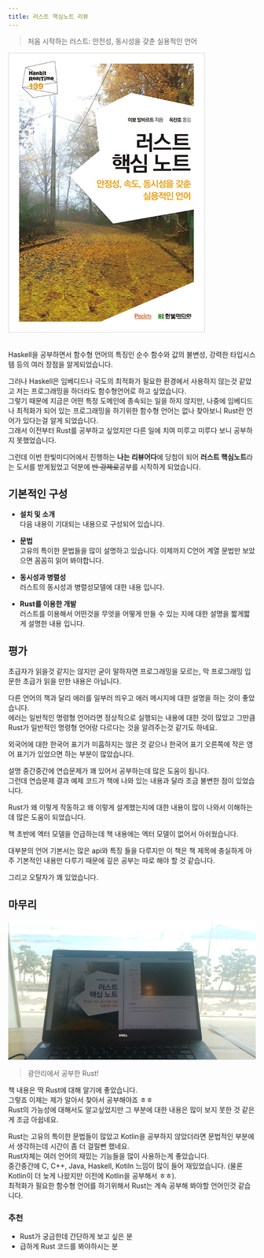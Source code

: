 ```yaml
---
title: 러스트 핵심노트 리뷰
---
```


> 처음 시작하는 러스트: 안전성, 동시성을 갖춘 실용적인 언어

![](../images/2017-04-15-rust.jpg)

<br>
Haskell을 공부하면서 함수형 언어의 특징인 순수 함수와 값의 불변성, 강력한 타입시스템 등의 여러 장점을 알게되었습니다. 

그러나 Haskell은 임베디드나 극도의 최적화가 필요한 환경에서 사용하지 않는것 같았고 저는 프로그래밍을 하더라도 함수형언어로 하고 싶었습니다.  
그렇기 때문에 지금은 어떤 특정 도메인에 종속되는 일을 하지 않지만, 나중에 임베디드나 최적화가 되어 있는 프로그래밍을 하기위한 함수형 언어는 없나 찾아보니 Rust란 언어가 있다는걸 알게 되었습니다.  
그래서 이전부터 Rust를 공부하고 싶었지만 다른 일에 치여 미루고 미루다 보니 공부하지 못했었습니다.  

그런데 이번 한빛미디어에서 진행하는 **나는 리뷰어다**에 당첨이 되어 **러스트 핵심노트**라는 도서를 받게됬었고 덕분에 ~~반 강제로~~공부를 시작하게 되었습니다.

## 기본적인 구성

* **설치 및 소개**  
  다음 내용이 기대되는 내용으로 구성되어 있습니다.

* **문법**  
  고유의 특이한 문법들을 많이 설명하고 있습니다.
  이제까지 C언어 계열 문법만 보았으면 꼼꼼히 읽어 봐야합니다.

* **동시성과 병렬성**  
  러스트의 동시성과 병렬성모델에 대한 내용 입니다.

* **Rust를 이용한 개발**  
  러스트를 이용해서 어떤것을 무엇을 어떻게 만들 수 있는 지에 대한 설명을 짧게짧게 설명한 내용 입니다.

## 평가

초급자가 읽을것 같지는 않지만 굳이 말하자면 프로그래밍을 모르는, 막 프로그래밍 입문한 초급가 읽을 만한 내용은 아닙니다.

다른 언어의 책과 달리 에러를 일부러 띄우고 에러 메시지에 대한 설명을 하는 것이 좋았습니다.  
에러는 일반적인 명령형 언어라면 정상적으로 실행되는 내용에 대한 것이 많았고 그만큼 Rust가 일반적인 명령형 언어랑 다르다는 것을 알려주는것 같기도 하네요.

외국어에 대한 한국어 표기가 미흡하지는 않은 것 같으나 한국어 표기 오른쪽에 작은 영어 표기가 있었으면 하는 부분이 많았습니다. 

설명 중간중간에 연습문제가 꽤 있어서 공부하는데 많은 도움이 됩니다.  
그런데 연습문제 결과 예제 코드가 책에 나와 있는 내용과 달라 조금 불변한 점이 있었습니다.

Rust가 왜 이렇게 작동하고 왜 이렇게 설계했는지에 대한 내용이 많이 나와서 이해하는데 많은 도움이 되었습니다.

책 초반에 엑터 모델을 언급하는데 책 내용에는 엑터 모델이 없어서 아쉬웠습니다.  

대부분의 언어 기본서는 많은 api와 특징 들을 다루지만 이 책은 책 제목에 충실하게 아주 기본적인 내용만 다루기 때문에 깊은 공부는 따로 해야 할 것 같습니다.

그리고 오탈자가 꽤 있었습니다.

## 마무리

![](../images/2017-04-15-rust-study.jpg)

> 광안리에서 공부한 Rust!

책 내용은 딱 Rust에 대해 알기에 좋았습니다.  
그렇죠 이제는 제가 알아서 찾아서 공부해야죠 ㅎㅎ  
Rust의 가능성에 대해서도 알고싶었지만 그 부분에 대한 내용은 많이 보지 못한 것 같은게 조금 아쉽네요.

Rust는 고유의 특이한 문법들이 많았고 Kotlin을 공부하지 않았더라면 문법적인 부분에서 생각하는데 시간이 좀 더 걸릴뻔 했네요.  
Rust자체는 여러 언어의 재밌는 기능들을 많이 사용하는게 좋았습니다.  
중간중간에 C, C++, Java, Haskell, Kotiln 느낌이 많이 들어 재밌었습니다. (물론 Kotlin이 더 늦게 나왔지만 이전에 Kotlin을 공부해서 ㅎㅎ).  
최적화가 필요한 함수형 언어를 하기위해서 Rust는 계속 공부해 봐야할 언어인것 같습니다.

### 추천

* Rust가 궁금한데 간단하게 보고 싶은 분
* 급하게 Rust 코드를 봐야하시는 분
